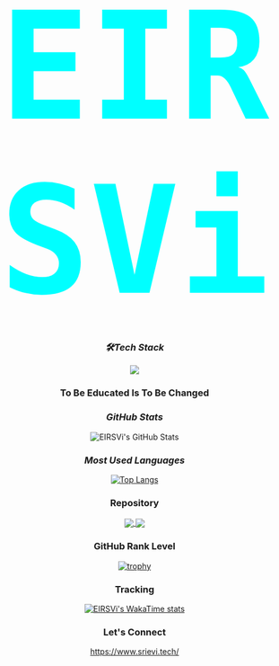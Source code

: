 <div align="center">

# <span style="font-size: 9.5em; font-family: 'JetBrains Mono', monospace; font-weight: bold; color: #00ffff;">EIRSVi</span>

### ***🛠Tech Stack***

<p align="center">
  <img src="https://skillicons.dev/icons?i=java,py,js,ts,react,nextjs,laravel,linux,git,bash,vscode,idea,atom" />
</p>

### **To Be Educated Is To Be Changed**



### ***GitHub Stats***

<p align="center">
  <img src="https://github-readme-stats.vercel.app/api?username=EIRSVi&show_icons=true&theme=radical&hide_border=true&count_private=true" alt="EIRSVi's GitHub Stats" />
</p>

### ***Most Used Languages***
[![Top Langs](https://github-readme-stats.vercel.app/api/top-langs/?username=EIRSVi&layout=donut&theme=radical&hide_border=true)](https://github.com/EIRSVi)



### **Repository**
<p align="center">
  <a href="https://github.com/EIRSVi/management-sys">
    <img align="center" src="https://github-readme-stats.vercel.app/api/pin/?username=EIRSVi&repo=management-sys&theme=radical&hide_border=true" />
  </a>
  <a href="https://github.com/EIRSVi/authentication-rwx">
    <img align="center" src="https://github-readme-stats.vercel.app/api/pin/?username=EIRSVi&repo=management-sys&theme=radical&hide_border=true" />
  </a>
</p>



### **GitHub Rank Level**

[![trophy](https://github-profile-trophy.vercel.app/?username=EIRSVi&theme=radical&row=1&column=7)](https://github.com/ryo-ma/github-profile-trophy)



### **Tracking**
[![EIRSVi's WakaTime stats](https://github-readme-stats.vercel.app/api/wakatime?username=EIRSVi)](https://github.com/EIRSVi/github-readme-stats)



### **Let's Connect**
https://www.srievi.tech/


</div>
